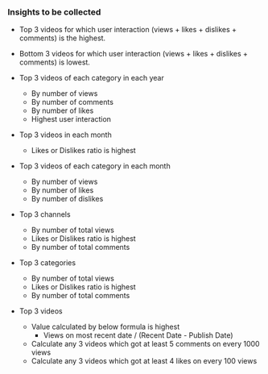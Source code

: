 ### Insights to be collected

* Top 3 videos for which user interaction (views + likes + dislikes + comments) is the highest.


* Bottom 3 videos for which user interaction (views + likes + dislikes + comments) is lowest.


* Top 3 videos of each category in each year
  * By number of views
  * By number of comments
  * By number of likes
  * Highest user interaction


* Top 3 videos in each month
  * Likes or Dislikes ratio is highest


* Top 3 videos of each category in each month
  * By number of views
  * By number of likes
  * By number of dislikes


* Top 3 channels
  * By number of total views
  * Likes or Dislikes ratio is highest
  * By number of total comments


* Top 3 categories
  * By number of total views
  * Likes or Dislikes ratio is highest
  * By number of total comments


* Top 3 videos
  * Value calculated by below formula is highest
    * Views on most recent date / (Recent Date - Publish Date)
  * Calculate any 3 videos which got at least 5 comments on every 1000 views
  * Calculate any 3 videos which got at least 4 likes on every 100 views
